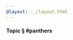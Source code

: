 ```yaml
---
@layout: ._/layout.html
---
```

#### Topic § #panthers

<!-- @include 2025/09/fl-AURA-da.md @layout: ._/article.html -->
